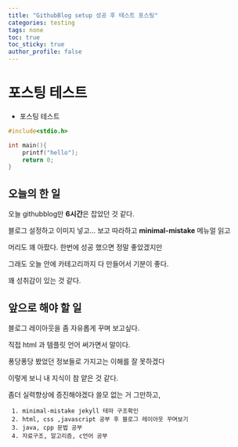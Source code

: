 ```yaml
---
title: "GithubBlog setup 성공 후 테스트 포스팅"
categories: testing
tags: none
toc: true
toc_sticky: true
author_profile: false
---
```


# 포스팅 테스트

+ 포스팅 테스트



```cpp
#include<stdio.h>

int main(){
	printf("hello");
	return 0;
} 
```

## 오늘의 한 일


 오늘 githubblog만 **6시간**은 잡았던 것 같다.
 
 블로그 설정하고 이미지 넣고... 보고 따라하고 **minimal-mistake** 메뉴얼 읽고
 
 머리도 꽤 아팠다. 한번에 성공 했으면 정말 좋았겠지만 
 
 그래도 오늘 안에 카테고리까지 다 만들어서 기분이 좋다.
 
 꽤 성취감이 있는 것 같다.
 
 
 
 

## 앞으로 해야 할 일

블로그 레이아웃을 좀 자유롭게 꾸며 보고싶다.

직접 html 과 템플릿 언어 써가면서 말이다.

퐁당퐁당 봤었던 정보들로 가지고는 이해를 잘 못하겠다

이렇게 보니 내 지식이 참 얕은 것 같다. 

좀더 실력향상에 증진해야겠다 쓸모 없는 거 그만하고,

	 1. minimal-mistake jekyll 테마 구조확인
	 2. html, css ,javascript 공부 후 블로그 레이아웃 꾸며보기
	 3. java, cpp 문법 공부
	 4. 자료구조, 알고리즘, c언어 공부

 
